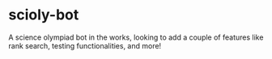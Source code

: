 # scioly-bot

A science olympiad bot in the works, looking to add a couple of features like rank search, testing functionalities, and more!
